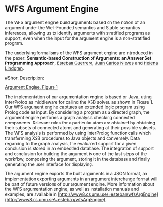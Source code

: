 # WFS Argument Engine
The WFS argument engine build arguments based on the notion of an argument under  the Well-Founded semantics and Stable semantics inferences, allowing us to identify arguments with stratified programs as support, even when the input for the argument engine is a non-stratified program.

The underlying formalisms of the WFS argument engine are introduced in the paper: **Semantic-based Construction of Arguments: an Answer Set Programming Approach**, [Esteban Guerrero](http://www8.cs.umu.se/~esteban/), [Juan Carlos Nieves](http://www8.cs.umu.se/~jcnieves/) and [Helena Lindgren](http://www8.cs.umu.se/~helena/).

#Short Description:

[Argument Engine. Figure 1](http://www8.cs.umu.se/~esteban/img/argengineworkflow.png) 

The implementation of our argumentation engine is based on Java, using [InterProlog](http://interprolog.com/) as middleware for calling the [XSB](http://www.xsb.com/) solver, as shown in Figure 1. Our WFS argument engine captures an extended logic program using Prolog code as input. By considering a program as a directed graph, the argument engine performs a graph analysis checking connected components. Relevant rules for a particular atom are obtained by obtaining their subsets of connected atoms and generating all their possible subsets. The WFS analysis is performed by using InterProlog function calls which transforming XSB procedures to Java objects and conversely. Data regarding to the graph analysis, the evaluated support for a given conclusion is stored in an embedded database. The integration of support and conclusion for building the argument is one of the last steps of the workflow, composing the argument, storing it in the database and finally generating the user interface for displaying. 

The argument engine exports the built arguments in a JSON format, an implementation exporting arguments in an argument interchange format will be part of future versions of our argument engine. More information about the WFS argumentation engine, as well as installation manuals and examples, are available in  [http://www8.cs.umu.se/~esteban/wfsArgEngine](http://www8.cs.umu.se/~esteban/wfsArgEngine).
